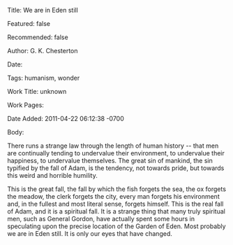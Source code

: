 Title: We are in Eden still

Featured: false

Recommended: false

Author: G. K. Chesterton

Date: 

Tags: humanism, wonder

Work Title: unknown

Work Pages:  

Date Added: 2011-04-22 06:12:38 -0700

Body:

There runs a strange law through the length of human history -- that men are continually tending to undervalue their environment, to undervalue their happiness, to undervalue themselves. The great sin of mankind, the sin typified by the fall of Adam, is the tendency, not towards pride, but towards this weird and horrible humility. 

This is the great fall, the fall by which the fish forgets the sea, the ox forgets the meadow, the clerk forgets the city, every man forgets his environment and, in the fullest and most literal sense, forgets himself. This is the real fall of Adam, and it is a spiritual fall. It is a strange thing that many truly spiritual men, such as General Gordon, have actually spent some hours in speculating upon the precise location of the Garden of Eden. Most probably we are in Eden still. It is only our eyes that have changed.

